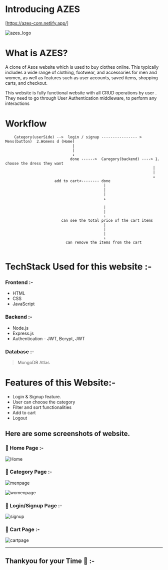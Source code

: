 # Introducing AZES

[https://azes-com.netlify.app/] 

![azes_logo](https://user-images.githubusercontent.com/112771639/234468364-9aa003b8-5856-4204-b36f-ccc67d07c893.png)


# What is AZES?

A clone of Asos website which is used to buy clothes online. This typically includes a wide range of clothing, footwear, and accessories for men and women, as well as features such as user accounts, saved items, shopping carts, and checkout.

This website is fully functional website with all CRUD operations by user .
They need to go through User Authentication middleware, to perform any interactions

# Workflow


```
    Category(userSide) -->  login / signup ---------------- > Mens(button)  2.Womens d (Home)   
                              |
                              |
                              ↓ 
                             done ------>  Caregory(backend) ----> 1. choose the dress they want
                                                                  |
                                                                  |
                                                                  ↓ 
                      add to cart<-------- done
                                            |
                                            |
                                            |
                                            ↓ 

                                            |
                                            |
                                            ↓ 
                         can see the total price of the cart items
                                            |
                                            |
                                            |
                                            ↓ 
                           can remove the items from the cart
                 
```



# TechStack Used for this website :-

### Frontend :-
- HTML
- CSS
- JavaScript

### Backend :-
- Node.js
- Express.js
- Authentication - JWT, Bcrypt, JWT

### Database :-
> MongoDB Atlas
  
# Features of this Website:-
- Login & Signup feature.
- User can choose the category
- Filter and sort functionalities
- Add to cart
- Logout




## Here are some screenshots of website.

### :large_blue_circle: Home Page :-

![Home](https://user-images.githubusercontent.com/112771639/234469715-ee2b0c3c-2ae4-4b68-a1f2-37fa054ace04.png)



### :large_blue_circle: Category Page :-

![menpage](https://user-images.githubusercontent.com/112771639/234469991-9baa99e2-402d-4164-b9ab-d7dc9c54eaf2.png)

![womenpage](https://user-images.githubusercontent.com/112771639/234470048-1d5db8d2-7077-4e70-9915-a30982838ef7.png)


### :large_blue_circle: Login/Signup Page :-

![signup](https://user-images.githubusercontent.com/112771639/234470163-8ad3431c-5ff1-4b49-8002-8c819e25b0e1.png)


### :large_blue_circle: Cart Page :- 

![cartpage](https://user-images.githubusercontent.com/112771639/234470259-cbb410e3-3a02-4438-a634-bc13a67374b4.png)


---


## Thankyou for your Time :raised_hands: :-
